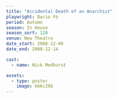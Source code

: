 ```yaml
---
title: "Accidental Death of an Anarchist"
playwright: Dario Fo
period: Autumn
season: In House
season_sort: 120
venue: New Theatre
date_start: 2008-12-09
date_end: 2008-12-14

cast:
  - name: Nick Medhurst

assets:
  - type: poster
    image: kb6c29Q
---
```

